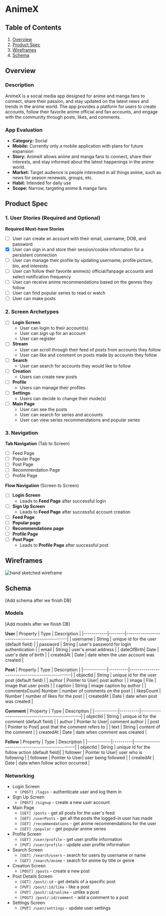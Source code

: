 # AnimeX

## Table of Contents

1. [Overview](#Overview)
2. [Product Spec](#Product-Spec)
3. [Wireframes](#Wireframes)
4. [Schema](#Schema)

## Overview

### Description

AnimeX is a social media app designed for anime and manga fans to connect, share their passion, and stay updated on the latest news and trends in the anime world. The app provides a platform for users to create accounts, follow their favorite anime official and fan accounts, and engage with the community through posts, likes, and comments.

### App Evaluation

- **Category:** Social
- **Mobile:** Currently only a mobile application with plans for future expansion
- **Story:** AnimeX allows anime and manga fans to connect, share their interests, and stay informed about the latest happenings in the anime world.
- **Market:** Target audience is people interested in all things anime, such as news for season renewals, groups, etc.
- **Habit:** Intended for daily use
- **Scope:** Narrow, targeting anime & manga fans

## Product Spec

### 1. User Stories (Required and Optional)

**Required Must-have Stories**

- [ ] User can create an account with their email, username, DOB, and password
- [X] User can sign in and store their session/cookie information for a persistent connection
- [ ] User can manage their profile by updating username, profile picture, bio, and interests
- [ ] User can follow their favorite anime(s) official/fanpage accounts and select notification frequency
- [ ] User can receive anime recommendations based on the genres they follow
- [ ] User can find popular series to read or watch
- [ ] User can make posts

### 2. Screen Archetypes

- [ ] **Login Screen**
  * User can login to their account(s)
  * User can sign up for an account
  * User can register
- [ ] **Stream**
  * User can scroll through their feed of posts from accounts they follow
  * User can like and comment on posts made by accounts they follow
- [ ] **Search**
  * User can search for accounts they would like to follow
- [ ] **Creation**
  * Users can create new posts
- [ ] **Profile**
  * Users can manage their profiles
- [ ] **Settings**
  * Users can decide to change their mode(s)
- [ ] **Main Page**
  * User can see the posts
  * User can search for series and accounts
  * User can view series recommendations and popular series

### 3. Navigation

**Tab Navigation** (Tab to Screen)

- [ ] Feed Page
- [ ] Popular Page
- [ ] Post Page 
- [ ] Recommendation Page 
- [ ] Profile Page 

**Flow Navigation** (Screen to Screen)

- [ ] **Login Screen**
  * Leads to **Feed Page** after successful login
- [ ] **Sign Up Screen**
  * Leads to **Feed Page** after successful account creation
- [ ] **Feed Page**
- [ ] **Popular page**
- [ ] **Recommendations page** 
- [ ] **Profile Page**
- [ ] **Post Page**
  * Leads to **Profile Page** after successful post

## Wireframes

![hand sketched wireframe](https://github.com/Remote-Control-Allegators/AnimeX/blob/main/wireframe.jpg)

## Schema 

[Add schema after we finish DB]

### Models

[Add models after we finish DB]

**User**
| Property   | Type   | Description                                    |
|------------|--------|------------------------------------------------|
| username   | String | unique id for the user (default field)         |
| password   | String | user's password for login authentication       |
| email      | String | user's email address                           |
| dateOfBirth| Date   | user's date of birth                           |
| createdAt  | Date   | date when the user account was created         |

**Post**
| Property   | Type     | Description                                    |
|------------|----------|------------------------------------------------|
| objectId   | String   | unique id for the user post (default field)    |
| author     | Pointer to User| post author                              |
| image      | File     | image that user posts                          |
| caption    | String   | image caption by author                        |
| commentsCount| Number | number of comments on the post                 |
| likesCount | Number   | number of likes for the post                   |
| createdAt  | Date     | date when post was created                     |

**Comment**
| Property   | Type     | Description                                    |
|------------|----------|------------------------------------------------|
| objectId   | String   | unique id for the comment (default field)      |
| author     | Pointer to User| comment author                           |
| post       | Pointer to Post| post that the comment refers to           |
| text       | String   | content of the comment                         |
| createdAt  | Date     | date when comment was created                  |

**Follow**
| Property   | Type     | Description                                    |
|------------|----------|------------------------------------------------|
| objectId   | String   | unique id for the follow action (default field)|
| follower   | Pointer to User| user who is following                    |
| followee   | Pointer to User| user being followed                      |
| createdAt  | Date     | date when follow action occurred               |

### Networking

- Login Screen
  - `[POST] /login` - authenticate user and log them in
- Sign Up Screen
  - `[POST] /signup` - create a new user account
- Main Page
  - `[GET] /posts` - get all posts for the user's feed
  - `[GET] /userPosts` - get all the posts the logged-in user has made
  - `[GET] /recommendations` - get anime recommendations for the user
  - `[GET] /popular` - get popular anime series
- Profile Screen
  - `[GET] /user/profile` - get user profile information
  - `[PUT] /user/profile` - update user profile information
- Search Screen
  - `[GET] /search/users` - search for users by username or name
  - `[GET] /search/anime` - search for anime by title or genre
- Creation Screen
  - `[POST] /posts` - create a new post
- Post Details Screen
  - `[GET] /post/:id` - get details of a specific post
  - `[PUT] /post/:id/like` - like a post
  - `[PUT] /post/:id/unlike` - unlike a post
  - `[POST] /post/:id/comment` - add a comment to a post
- Settings Screen
  - `[PUT] /user/settings` - update user settings
